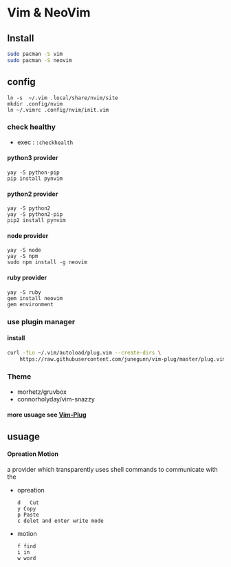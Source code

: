 # Vim & NeoVim

## Install

```bash
sudo pacman -S vim 
sudo pacman -S neovim
```

## config

```
ln -s  ~/.vim .local/share/nvim/site
mkdir .config/nvim
ln ~/.vimrc .config/nvim/init.vim
```

### check healthy

* exec : `:checkhealth`

#### python3 provider

```
yay -S python-pip
pip install pynvim
```

#### python2 provider

```
yay -S python2
yay -S python2-pip
pip2 install pynvim
```

#### node provider

```
yay -S node
yay -S npm
sudo npm install -g neovim
```

#### ruby provider

```
yay -S ruby
gem install neovim
gem environment
```



### use plugin manager

#### install

```bash
curl -fLo ~/.vim/autoload/plug.vim --create-dirs \
    https://raw.githubusercontent.com/junegunn/vim-plug/master/plug.vim
```

### Theme

* morhetz/gruvbox
* connorholyday/vim-snazzy

#### more usuage see [Vim-Plug](https://github.com/junegunn/vim-plug)

## usuage

#### Opreation Motion

a provider which transparently uses shell commands to communicate with the

* opreation

  ```
  d   Cut
  y	Copy
  p	Paste
  c	delet and enter write mode
  
  ```

* motion

  ```
  f find
  i in
  w word
  ```

  